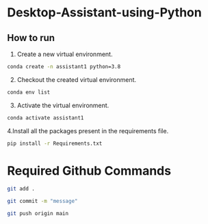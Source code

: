 # Desktop-Assistant-using-Python

## How to run
1. Create a new virtual environment.

```bash
conda create -n assistant1 python=3.8
```

2. Checkout the created virtual environment.

```bash
conda env list
```

3. Activate the virtual environment.

```bash
conda activate assistant1
```

4.Install all the packages present in the requirements file.

```bash
pip install -r Requirements.txt
```


# Required Github Commands

```bash
git add .

git commit -m "message"

git push origin main

```